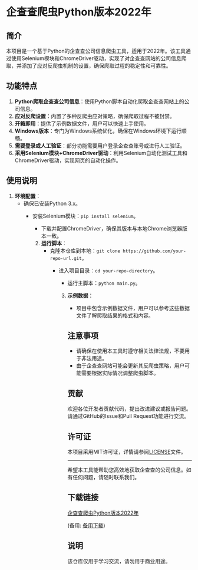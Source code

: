 # 企查查爬虫Python版本2022年

## 简介
本项目是一个基于Python的企查查公司信息爬虫工具，适用于2022年。该工具通过使用Selenium模块和ChromeDriver驱动，实现了对企查查网站的公司信息爬取，并添加了应对反爬虫机制的设置，确保爬取过程的稳定性和可靠性。

## 功能特点
1. **Python爬取企查查公司信息**：使用Python脚本自动化爬取企查查网站上的公司信息。
2. **应对反爬设置**：内置了多种反爬虫应对策略，确保爬取过程不被封禁。
3. **开箱即用**：提供了示例数据文件，用户可以快速上手使用。
4. **Windows版本**：专门为Windows系统优化，确保在Windows环境下运行顺畅。
5. **需要登录或人工验证**：部分功能需要用户登录企查查账号或进行人工验证。
6. **采用Selenium模块+ChromeDriver驱动**：利用Selenium自动化测试工具和ChromeDriver驱动，实现网页的自动化操作。

## 使用说明
1. **环境配置**：
   - 确保已安装Python 3.x。
      - 安装Selenium模块：`pip install selenium`。
         - 下载并配置ChromeDriver，确保其版本与本地Chrome浏览器版本一致。

         2. **运行脚本**：
            - 克隆本仓库到本地：`git clone https://github.com/your-repo-url.git`。
               - 进入项目目录：`cd your-repo-directory`。
                  - 运行主脚本：`python main.py`。

                  3. **示例数据**：
                     - 项目中包含示例数据文件，用户可以参考这些数据文件了解爬取结果的格式和内容。

                     ## 注意事项
                     - 请确保在使用本工具时遵守相关法律法规，不要用于非法用途。
                     - 由于企查查网站可能会更新其反爬虫策略，用户可能需要根据实际情况调整爬虫脚本。

                     ## 贡献
                     欢迎各位开发者贡献代码，提出改进建议或报告问题。请通过GitHub的Issue和Pull Request功能进行交流。

                     ## 许可证
                     本项目采用MIT许可证，详情请参阅[LICENSE](LICENSE)文件。

                     ---

                     希望本工具能帮助您高效地获取企查查的公司信息。如有任何问题，请随时联系我们。

                     ## 下载链接
                     [企查查爬虫Python版本2022年](https://pan.quark.cn/s/a9e43458da6c) 

                     (备用: [备用下载](https://pan.baidu.com/s/1TY0HR_nW70wYJYu50NYmkA?pwd=1234))

                     ## 说明

                     该仓库仅用于学习交流，请勿用于商业用途。
